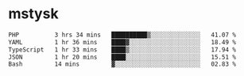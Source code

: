 # mstysk

<!--START_SECTION:waka-->

```txt
PHP          3 hrs 34 mins   ██████████▒░░░░░░░░░░░░░░   41.07 %
YAML         1 hr 36 mins    ████▓░░░░░░░░░░░░░░░░░░░░   18.49 %
TypeScript   1 hr 33 mins    ████▒░░░░░░░░░░░░░░░░░░░░   17.94 %
JSON         1 hr 20 mins    ████░░░░░░░░░░░░░░░░░░░░░   15.51 %
Bash         14 mins         ▓░░░░░░░░░░░░░░░░░░░░░░░░   02.83 %
```

<!--END_SECTION:waka-->
